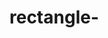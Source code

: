 # rectangle-<script>

// Javascript program to find area of rectangle


// Utility function
function areaRectangle(width, length)
{
	let area = width * length;
	return area;
}


// Driver program

let width = 5;
let length = 6;
document.write("Area = " + areaRectangle(width, length) + "<br>");

</script>
